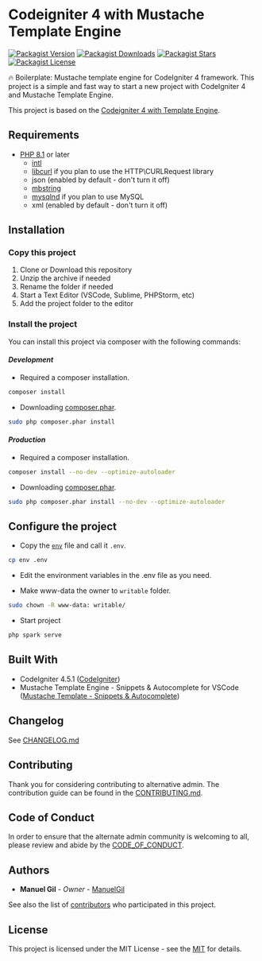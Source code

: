# Codeigniter 4 with Mustache Template Engine

[![Packagist Version](https://img.shields.io/packagist/v/manuelgil/ci4-mustache?style=for-the-badge&logo=packagist)](https://packagist.org/packages/manuelgil/ci4-mustache)
[![Packagist Downloads](https://img.shields.io/packagist/dt/manuelgil/ci4-mustache?style=for-the-badge&logo=packagist)](https://packagist.org/packages/manuelgil/ci4-mustache)
[![Packagist Stars](https://img.shields.io/packagist/stars/manuelgil/ci4-mustache?style=for-the-badge&logo=github)](https://github.com/ManuelGil/ci4-mustache)
[![Packagist License](https://img.shields.io/packagist/l/manuelgil/ci4-mustache?style=for-the-badge&logo=github)](https://github.com/ManuelGil/ci4-mustache/blob/main/LICENSE)

🔥 Boilerplate: Mustache template engine for CodeIgniter 4 framework. This project is a simple and fast way to start a new project with CodeIgniter 4 and Mustache Template Engine.

This project is based on the [Codeigniter 4 with Template Engine](https://github.com/ManuelGil/ci4-template-engine).

## Requirements

- [PHP 8.1](https://www.php.net/releases/8_1_0.php) or later
  - [intl](http://php.net/manual/en/intl.requirements.php)
  - [libcurl](http://php.net/manual/en/curl.requirements.php) if you plan to use the HTTP\CURLRequest library
  - json (enabled by default - don't turn it off)
  - [mbstring](http://php.net/manual/en/mbstring.installation.php)
  - [mysqlnd](http://php.net/manual/en/mysqlnd.install.php) if you plan to use MySQL
  - xml (enabled by default - don't turn it off)

## Installation

### Copy this project

1. Clone or Download this repository
2. Unzip the archive if needed
3. Rename the folder if needed
4. Start a Text Editor (VSCode, Sublime, PHPStorm, etc)
5. Add the project folder to the editor

### Install the project

You can install this project via composer with the following commands:

#### _Development_

- Required a composer installation.

```bash
composer install
```

- Downloading [composer.phar](https://getcomposer.org/download/).

```bash
sudo php composer.phar install
```

#### _Production_

- Required a composer installation.

```bash
composer install --no-dev --optimize-autoloader
```

- Downloading [composer.phar](https://getcomposer.org/download/).

```bash
sudo php composer.phar install --no-dev --optimize-autoloader
```

## Configure the project

- Copy the [`env`](./env) file and call it `.env`.

```bash
cp env .env
```

- Edit the environment variables in the .env file as you need.

- Make www-data the owner to `writable` folder.

```bash
sudo chown -R www-data: writable/
```

- Start project

```bash
php spark serve
```

## Built With

- CodeIgniter 4.5.1 ([CodeIgniter](https://www.codeigniter.com/download))
- Mustache Template Engine - Snippets & Autocomplete for VSCode ([Mustache Template - Snippets & Autocomplete](https://marketplace.visualstudio.com/items?itemName=imgildev.vscode-mustache-snippets))

## Changelog

See [CHANGELOG.md](./CHANGELOG.md)

## Contributing

Thank you for considering contributing to alternative admin. The contribution guide can be found in the [CONTRIBUTING.md](./.github/CONTRIBUTING.md).

## Code of Conduct

In order to ensure that the alternate admin community is welcoming to all, please review and abide by the [CODE_OF_CONDUCT](./.github/CODE_OF_CONDUCT.md).

## Authors

- **Manuel Gil** - _Owner_ - [ManuelGil](https://github.com/ManuelGil)

See also the list of [contributors](https://github.com/ManuelGil/ci4-mustache/contributors)
who participated in this project.

## License

This project is licensed under the MIT License - see the [MIT](https://opensource.org/licenses/MIT) for details.
